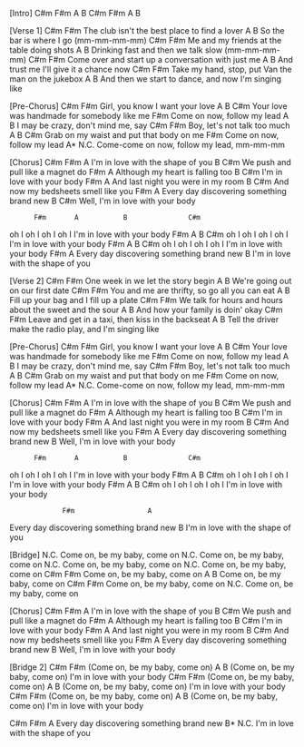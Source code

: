 [Intro]
C#m F#m A B
C#m F#m A B

[Verse 1]
C#m                 F#m
The club isn't the best place to find a lover
A              B
So the bar is where I go (mm-mm-mm-mm)
C#m                      F#m
Me and my friends at the table doing shots
A                B
Drinking fast and then we talk slow (mm-mm-mm-mm)
C#m                       F#m
Come over and start up a conversation with just me
A                       B
And trust me I'll give it a chance now
C#m                    F#m
Take my hand, stop, put Van the man on the jukebox
A                B
And then we start to dance, and now I'm singing like

[Pre-Chorus]
C#m              F#m
Girl, you know I want your love
A                      B                 C#m
Your love was handmade for somebody like me
F#m
Come on now, follow my lead
A               B
I may be crazy, don't mind me, say
C#m            F#m
Boy, let's not talk too much
A                    B                C#m
Grab on my waist and put that body on me
F#m
Come on now, follow my lead
A*                     N.C.
Come-come on now, follow my lead, mm-mm-mm

[Chorus]
C#m      F#m                    A
I'm in love with the shape of you
B                  C#m
We push and pull like a magnet do
F#m              A
Although my heart is falling too
B                 C#m
I'm in love with your body
F#m                  A
And last night you were in my room
B                    C#m
And now my bedsheets smell like you
F#m                  A
Every day discovering something brand new
B                 C#m
Well, I'm in love with your body

          F#m       A           B               C#m
oh I oh I oh I oh I    I'm in love with your body
F#m       A           B               C#m
oh I oh I oh I oh I    I'm in love with your body
F#m       A           B               C#m
oh I oh I oh I oh I    I'm in love with your body
F#m                  A
Every day discovering something brand new
B
I'm in love with the shape of you

[Verse 2]
C#m                    F#m
One week in we let the story begin
A                B
We're going out on our first date
C#m                   F#m
You and me are thrifty, so go all you can eat
A                   B
Fill up your bag and I fill up a plate
C#m                       F#m
We talk for hours and hours about the sweet and the sour
A                B
And how your family is doin' okay
C#m             F#m
Leave and get in a taxi, then kiss in the backseat
A                     B
Tell the driver make the radio play, and I'm singing like

[Pre-Chorus]
C#m              F#m
Girl, you know I want your love
A                      B                 C#m
Your love was handmade for somebody like me
F#m
Come on now, follow my lead
A               B
I may be crazy, don't mind me, say
C#m              F#m
Boy, let's not talk too much
A                    B                C#m
Grab on my waist and put that body on me
F#m
Come on now, follow my lead
A*                     N.C.
Come-come on now, follow my lead, mm-mm-mm

[Chorus]
C#m      F#m                    A
I'm in love with the shape of you
B                  C#m
We push and pull like a magnet do
F#m              A
Although my heart is falling too
B                 C#m
I'm in love with your body
F#m                  A
And last night you were in my room
B                    C#m
And now my bedsheets smell like you
F#m                  A
Every day discovering something brand new
B
Well, I'm in love with your body

          F#m       A           B               C#m
oh I oh I oh I oh I    I'm in love with your body
F#m       A           B               C#m
oh I oh I oh I oh I    I'm in love with your body
F#m       A           B               C#m
oh I oh I oh I oh I    I'm in love with your body

                 F#m                  A
Every day discovering something brand new
B
I'm in love with the shape of you

[Bridge]
N.C.
Come on, be my baby, come on
N.C.
Come on, be my baby, come on
N.C.
Come on, be my baby, come on
N.C.
Come on, be my baby, come on
C#m              F#m
Come on, be my baby, come on
A                B
Come on, be my baby, come on
C#m              F#m
Come on, be my baby, come on
N.C.
Come on, be my baby, come on

[Chorus]
C#m      F#m                    A
I'm in love with the shape of you
B                  C#m
We push and pull like a magnet do
F#m              A
Although my heart is falling too
B                 C#m
I'm in love with your body
F#m                  A
And last night you were in my room
B                    C#m
And now my bedsheets smell like you
F#m                  A
Every day discovering something brand new
B
Well, I'm in love with your body

[Bridge 2]
C#m              F#m
(Come on, be my baby, come on)
A                B
(Come on, be my baby, come on) I'm in love with your body
C#m              F#m
(Come on, be my baby, come on)
A                B
(Come on, be my baby, come on) I'm in love with your body
C#m              F#m
(Come on, be my baby, come on)
A                B
(Come on, be my baby, come on) I'm in love with your body

C#m               F#m                  A
Every day discovering something brand new
B*            N.C.
I'm in love with the shape of you